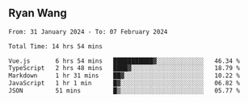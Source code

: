 ## Ryan Wang

<!--START_SECTION:waka-->

```txt
From: 31 January 2024 - To: 07 February 2024

Total Time: 14 hrs 54 mins

Vue.js       6 hrs 54 mins   ███████████▓░░░░░░░░░░░░░   46.34 %
TypeScript   2 hrs 48 mins   ████▓░░░░░░░░░░░░░░░░░░░░   18.79 %
Markdown     1 hr 31 mins    ██▓░░░░░░░░░░░░░░░░░░░░░░   10.22 %
JavaScript   1 hr 1 min      █▓░░░░░░░░░░░░░░░░░░░░░░░   06.82 %
JSON         51 mins         █▒░░░░░░░░░░░░░░░░░░░░░░░   05.77 %
```

<!--END_SECTION:waka-->
